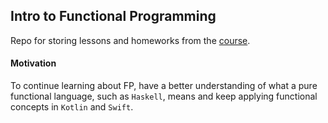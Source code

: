## Intro to Functional Programming
Repo for storing lessons and homeworks from the [course](https://courses.edx.org/courses/course-v1:DelftX+FP101x+3T2015/course/).

#### Motivation
To continue learning about FP, have a better understanding of what a pure functional language, such as `Haskell`, means and
keep applying functional concepts in `Kotlin` and `Swift`.
